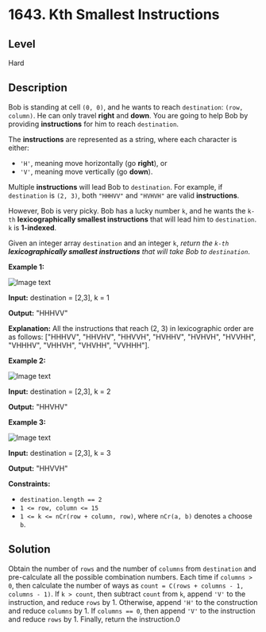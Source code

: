 # 1643. Kth Smallest Instructions
## Level
Hard

## Description
Bob is standing at cell `(0, 0)`, and he wants to reach `destination`: `(row, column)`. He can only travel **right** and **down**. You are going to help Bob by providing **instructions** for him to reach `destination`.

The **instructions** are represented as a string, where each character is either:

* `'H'`, meaning move horizontally (go **right**), or
* `'V'`, meaning move vertically (go **down**).

Multiple **instructions** will lead Bob to `destination`. For example, if `destination` is `(2, 3)`, both `"HHHVV"` and `"HVHVH"` are valid **instructions**.

However, Bob is very picky. Bob has a lucky number `k`, and he wants the `k-th` **lexicographically smallest instructions** that will lead him to `destination`. `k` is **1-indexed**.

Given an integer array `destination` and an integer `k`, *return the `k-th` **lexicographically smallest instructions** that will take Bob to `destination`*.

**Example 1:**

![Image text](https://assets.leetcode.com/uploads/2020/10/12/ex1.png)

**Input:** destination = [2,3], k = 1

**Output:** "HHHVV"

**Explanation:** All the instructions that reach (2, 3) in lexicographic order are as follows:
["HHHVV", "HHVHV", "HHVVH", "HVHHV", "HVHVH", "HVVHH", "VHHHV", "VHHVH", "VHVHH", "VVHHH"].

**Example 2:**

![Image text](https://assets.leetcode.com/uploads/2020/10/12/ex2.png)

**Input:** destination = [2,3], k = 2

**Output:** "HHVHV"

**Example 3:**

![Image text](https://assets.leetcode.com/uploads/2020/10/12/ex3.png)

**Input:** destination = [2,3], k = 3

**Output:** "HHVVH"

**Constraints:**

* `destination.length == 2`
* `1 <= row, column <= 15`
* `1 <= k <= nCr(row + column, row)`, where `nCr(a, b)` denotes `a` choose `b`.

## Solution
Obtain the number of `rows` and the number of `columns` from `destination` and pre-calculate all the possible combination numbers. Each time if `columns > 0`, then calculate the number of ways as `count = C(rows + columns - 1, columns - 1)`. If `k > count`, then subtract `count` from `k`, append `'V'` to the instruction, and reduce `rows` by 1. Otherwise, append `'H'` to the construction and reduce `columns` by 1. If `columns == 0`, then append `'V'` to the instruction and reduce `rows` by 1. Finally, return the instruction.0
